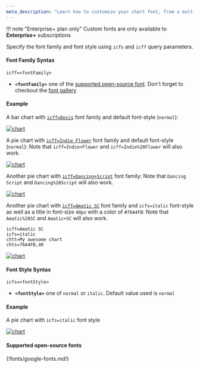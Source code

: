 ```yaml
---
meta_description: "Learn how to customize your chart font, from a multitude of fonts."
---
```

!!! note "Enterprise+ plan only"
    Custom fonts are only available to **Enterprise+** subscriptions

Specify the font family and font style using `icfs` and `icff` query parameters.

#### Font Family Syntax

```
icff=<fontFamily>
```

- **`<fontFamily>`** one of the [supported open-source font](#supported-open-source-fonts). Don't forget to checkout the [font gallery](https://fonts.google.com/)

#### Example

A bar chart with [`icff=Dosis`](https://fonts.google.com/specimen/Dosis) font family and default font-style (`normal`):

[![chart](https://image-charts.com/chart?chbh=30%2C20%2C20&chco=FFB754%7CF9B6C5%7CB5D2F4%7CDAEDE9%7CE1DAED&chd=t%3A22%2C32%2C11%2C27%2C8&chds=0%2C40&chl=Jan%7CFeb%7CMar%7CApr%7CMay&chs=400x400&cht=bvg&chxl=1%3A%7CMonths%7C3%3A%7CScore&chxp=1%2C50%7C3%2C50&chxt=x%2Cx%2Cy%2Cy&icac=documentation&icff=Dosis&icfs=normal&icretina=1&ichm=cf589d5500bf756b449ec775cf26bf559bac76cb03c914b3574b8e9ace83168e)](https://editor.image-charts.com/chart?chbh=30%2C20%2C20&chco=FFB754%7CF9B6C5%7CB5D2F4%7CDAEDE9%7CE1DAED&chd=t%3A22%2C32%2C11%2C27%2C8&chds=0%2C40&chl=Jan%7CFeb%7CMar%7CApr%7CMay&chs=400x400&cht=bvg&chxl=1%3A%7CMonths%7C3%3A%7CScore&chxp=1%2C50%7C3%2C50&chxt=x%2Cx%2Cy%2Cy&icac=documentation&icff=Dosis&icfs=normal&icretina=1&ichm=cf589d5500bf756b449ec775cf26bf559bac76cb03c914b3574b8e9ace83168e)


A pie chart with [`icff=Indie Flower`](https://fonts.google.com/specimen/Indie+Flower) font family and default font-style (`normal`):
Note that `icff=Indie+Flower` and `icff=Indie%20Flower` will also work.

[![chart](https://image-charts.com/chart?chco=EA469E%2C03A9F4%2CFFC00C&chd=t%3A10%2C20%2C30&chdl=A%7CB%7CC&chl=Aaaa%7CBbbb%7CCccc&chli=95K%E2%82%AC&chs=700x400&cht=pd&chts=333333%2C20&chtt=This%20is%20a%20test&icac=documentation&icff=Indie%20Flower&icretina=1&ichm=ca74dfe264c4f16f985745f3387137ae82de11ffa49356691a2e96d9b3a607f9)](https://editor.image-charts.com/chart?chco=EA469E%2C03A9F4%2CFFC00C&chd=t%3A10%2C20%2C30&chdl=A%7CB%7CC&chl=Aaaa%7CBbbb%7CCccc&chli=95K%E2%82%AC&chs=700x400&cht=pd&chts=333333%2C20&chtt=This%20is%20a%20test&icac=documentation&icff=Indie%20Flower&icretina=1&ichm=ca74dfe264c4f16f985745f3387137ae82de11ffa49356691a2e96d9b3a607f9)



Another pie chart with [`icff=Dancing+Script`](https://fonts.google.com/specimen/Dancing+Script) font family:
Note that `Dancing Script` and `Dancing%20Script` will also work.

[![chart](https://image-charts.com/chart?chco=EA469E%2C03A9F4%2CFFC00C&chd=t%3A10%2C20%2C30&chdl=A%7CB%7CC&chl=Hello%7CWorld%7CLife%20is%20good&chli=95K%E2%82%AC&chs=700x400&cht=pd&chtt=My%20awesome%20chart&icac=documentation&icff=Dancing%20Script&icretina=1&ichm=f9b24f7609fdfa61607264c79b52cfabbfdef8889329630a7217bb684b44dd24)](https://editor.image-charts.com/chart?chco=EA469E%2C03A9F4%2CFFC00C&chd=t%3A10%2C20%2C30&chdl=A%7CB%7CC&chl=Hello%7CWorld%7CLife%20is%20good&chli=95K%E2%82%AC&chs=700x400&cht=pd&chtt=My%20awesome%20chart&icac=documentation&icff=Dancing%20Script&icretina=1&ichm=f9b24f7609fdfa61607264c79b52cfabbfdef8889329630a7217bb684b44dd24)


Another pie chart with [`icff=Amatic SC`](https://fonts.google.com/specimen/Dancing+Script) font family and `icfs=italic` font-style as well as a title in font-size `40px` with a color of `#76A4FB`:
Note that `Amatic%20SC` and `Amatic+SC` will also work.

```
icff=Amatic SC
icfs=italic
chtt=My awesome chart
chts=76A4FB,40
```

[![chart](https://image-charts.com/chart?chco=EA469E%2C03A9F4%2CFFC00C&chd=t%3A10%2C20%2C30&chdl=A%7CB%7CC&chl=Hello%7CWorld%7CLife%20is%20good&chli=95K%E2%82%AC&chs=700x400&cht=pd&chts=76A4FB%2C40&chtt=My%20awesome%20chart&icac=documentation&icff=Amatic%20SC&icfs=italic&icretina=1&ichm=c189ed8b766b733104ef66674f9b812fb8622cc956912613015aa5553e1a72bb)](https://editor.image-charts.com/chart?chco=EA469E%2C03A9F4%2CFFC00C&chd=t%3A10%2C20%2C30&chdl=A%7CB%7CC&chl=Hello%7CWorld%7CLife%20is%20good&chli=95K%E2%82%AC&chs=700x400&cht=pd&chts=76A4FB%2C40&chtt=My%20awesome%20chart&icac=documentation&icff=Amatic%20SC&icfs=italic&icretina=1&ichm=c189ed8b766b733104ef66674f9b812fb8622cc956912613015aa5553e1a72bb)

#### Font Style Syntax
```
icfs=<fontStyle>
```

- **`<fontStyle>`** one of `normal` or `italic`. Default value used is `normal`

#### Example

A pie chart with `icfs=italic` font style

[![chart](https://image-charts.com/chart?chco=EA469E%2C03A9F4%2CFFC00C&chd=t%3A10%2C20%2C30&chdl=A%7CB%7Cc&chl=Aaaa%7CBbbb%7CCccc&chli=95K%E2%82%AC&chs=700x200&cht=pd&icac=documentation&icff=Roboto&icfs=italic&icretina=1&ichm=9412df600af2d648f01becb45a731c2c4fb87cc60e643ce2c376f904386d7577)](https://editor.image-charts.com/chart?chco=EA469E%2C03A9F4%2CFFC00C&chd=t%3A10%2C20%2C30&chdl=A%7CB%7Cc&chl=Aaaa%7CBbbb%7CCccc&chli=95K%E2%82%AC&chs=700x200&cht=pd&icac=documentation&icff=Roboto&icfs=italic&icretina=1&ichm=9412df600af2d648f01becb45a731c2c4fb87cc60e643ce2c376f904386d7577)


#### Supported open-source fonts

{!fonts/google-fonts.md!}
